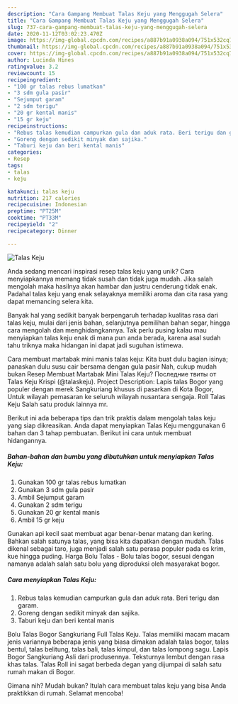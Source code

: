 ```yaml
---
description: "Cara Gampang Membuat Talas Keju yang Menggugah Selera"
title: "Cara Gampang Membuat Talas Keju yang Menggugah Selera"
slug: 737-cara-gampang-membuat-talas-keju-yang-menggugah-selera
date: 2020-11-12T03:02:23.470Z
image: https://img-global.cpcdn.com/recipes/a887b91a0938a094/751x532cq70/talas-keju-foto-resep-utama.jpg
thumbnail: https://img-global.cpcdn.com/recipes/a887b91a0938a094/751x532cq70/talas-keju-foto-resep-utama.jpg
cover: https://img-global.cpcdn.com/recipes/a887b91a0938a094/751x532cq70/talas-keju-foto-resep-utama.jpg
author: Lucinda Hines
ratingvalue: 3.2
reviewcount: 15
recipeingredient:
- "100 gr talas rebus lumatkan"
- "3 sdm gula pasir"
- "Sejumput garam"
- "2 sdm terigu"
- "20 gr kental manis"
- "15 gr keju"
recipeinstructions:
- "Rebus talas kemudian campurkan gula dan aduk rata. Beri terigu dan garam."
- "Goreng dengan sedikit minyak dan sajika."
- "Taburi keju dan beri kental manis"
categories:
- Resep
tags:
- talas
- keju

katakunci: talas keju 
nutrition: 217 calories
recipecuisine: Indonesian
preptime: "PT25M"
cooktime: "PT33M"
recipeyield: "2"
recipecategory: Dinner

---
```



![Talas Keju](https://img-global.cpcdn.com/recipes/a887b91a0938a094/751x532cq70/talas-keju-foto-resep-utama.jpg)

Anda sedang mencari inspirasi resep talas keju yang unik? Cara menyiapkannya memang tidak susah dan tidak juga mudah. Jika salah mengolah maka hasilnya akan hambar dan justru cenderung tidak enak. Padahal talas keju yang enak selayaknya memiliki aroma dan cita rasa yang dapat memancing selera kita.

Banyak hal yang sedikit banyak berpengaruh terhadap kualitas rasa dari talas keju, mulai dari jenis bahan, selanjutnya pemilihan bahan segar, hingga cara mengolah dan menghidangkannya. Tak perlu pusing kalau mau menyiapkan talas keju enak di mana pun anda berada, karena asal sudah tahu triknya maka hidangan ini dapat jadi suguhan istimewa.

Cara membuat martabak mini manis talas keju: Kita buat dulu bagian isinya; panaskan dulu susu cair bersama dengan gula pasir Nah, cukup mudah bukan Resep Membuat Martabak Mini Talas Keju? Последние твиты от Talas Keju Krispi (@talaskeju). Project Description: Lapis talas Bogor yang populer dengan merek Sangkuriang khusus di pasarkan di Kota Bogor, Untuk wilayah pemasaran ke seluruh wilayah nusantara sengaja. Roll Talas Keju Salah satu produk lainnya mr.


Berikut ini ada beberapa tips dan trik praktis dalam mengolah talas keju yang siap dikreasikan. Anda dapat menyiapkan Talas Keju menggunakan 6 bahan dan 3 tahap pembuatan. Berikut ini cara untuk membuat hidangannya.

<!--inarticleads1-->

##### Bahan-bahan dan bumbu yang dibutuhkan untuk menyiapkan Talas Keju:

1. Gunakan 100 gr talas rebus lumatkan
1. Gunakan 3 sdm gula pasir
1. Ambil Sejumput garam
1. Gunakan 2 sdm terigu
1. Gunakan 20 gr kental manis
1. Ambil 15 gr keju


Gunakan api kecil saat membuat agar benar-benar matang dan kering. Bahkan salah satunya talas, yang bisa kita dapatkan dengan mudah. Talas dikenal sebagai taro, juga menjadi salah satu perasa populer pada es krim, kue hingga puding. Harga Bolu Talas - Bolu talas bogor, sesuai dengan namanya adalah salah satu bolu yang diproduksi oleh masyarakat bogor. 

<!--inarticleads2-->

##### Cara menyiapkan Talas Keju:

1. Rebus talas kemudian campurkan gula dan aduk rata. Beri terigu dan garam.
1. Goreng dengan sedikit minyak dan sajika.
1. Taburi keju dan beri kental manis


Bolu Talas Bogor Sangkuriang Full Talas Keju. Talas memiliki macam macam jenis variannya beberapa jenis yang biasa dimakan adalah talas bogor, talas bentul, talas belitung, talas bali, talas kimpul, dan talas lompong sagu. Lapis Bogor Sangkuriang Asli dari produsennya. Teksturnya lembut dengan rasa khas talas. Talas Roll ini sagat berbeda degan yang dijumpai di salah satu rumah makan di Bogor. 

Gimana nih? Mudah bukan? Itulah cara membuat talas keju yang bisa Anda praktikkan di rumah. Selamat mencoba!
